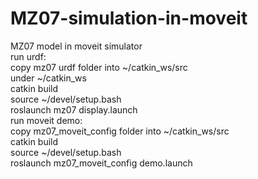 # MZ07-simulation-in-moveit
MZ07 model in moveit simulator  
run urdf:  
copy mz07 urdf folder into ~/catkin_ws/src  
under ~/catkin_ws  
catkin build  
source ~/devel/setup.bash  
roslaunch mz07 display.launch  
run moveit demo:  
copy mz07_moveit_config folder into ~/catkin_ws/src  
catkin build  
source ~/devel/setup.bash  
roslaunch mz07_moveit_config demo.launch
